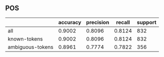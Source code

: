 
## POS

|                  | accuracy | precision | recall | support |
|------------------|----------|-----------|--------|---------|
| all              | 0.9002   | 0.8096    | 0.8124 | 832     |
| known-tokens     | 0.9002   | 0.8096    | 0.8124 | 832     |
| ambiguous-tokens | 0.8961   | 0.7774    | 0.7822 | 356     |


